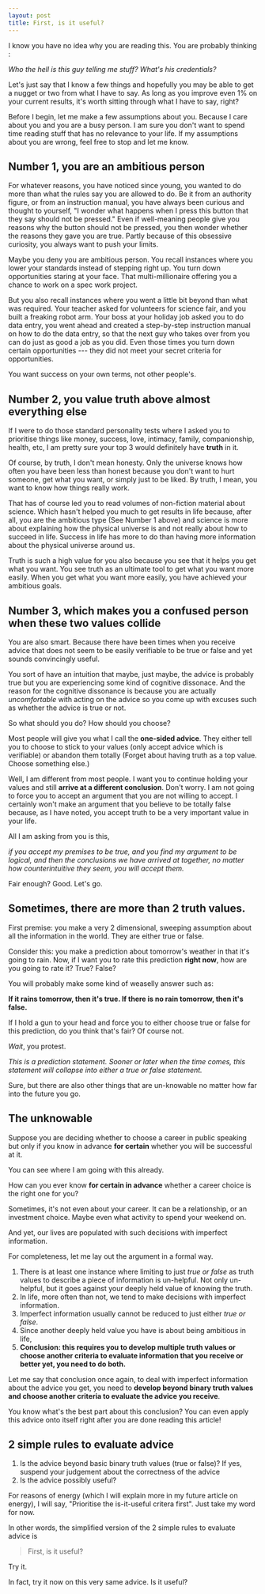 ```yaml
---
layout: post
title: First, is it useful?
---
```


I know you have no idea why you are reading this. You are probably thinking : 

*Who the hell is this guy telling me stuff? What's his credentials?*

Let's just say that I know a few things and hopefully you may be able to get a nugget or two from what I have to say. As long as you improve even 1% on your current results, it's worth sitting through what I have to say, right?

Before I begin, let me make a few assumptions about you. Because I care about you and you are a busy person. I am sure you don't want to spend time reading stuff that has no relevance to your life. If my assumptions about you are wrong, feel free to stop and let me know.

## Number 1, you are an ambitious person

For whatever reasons, you have noticed since young, you wanted to do more than what the rules say you are allowed to do. Be it from an authority figure, or from an instruction manual, you have always been curious and thought to yourself, "I wonder what happens when I press this button that they say should not be pressed." Even if well-meaning people give you reasons why the button should not be pressed, you then wonder 
whether the reasons they gave you are true. Partly because of this obsessive curiosity, you always want to push your limits.

Maybe you deny you are ambitious person. You recall instances where you lower your standards instead of stepping right up. You turn down opportunities staring at your face. That multi-millionaire offering you a chance to work on a spec work project. 

But you also recall instances where you went a little bit beyond than what was required. Your teacher asked for volunteers for science fair, and you built a freaking robot arm. Your boss at your holiday job asked you to do data entry, you went ahead and created a step-by-step instruction manual on how to do the data entry, so that the next guy who takes over from you can do just as good a job as you did. Even those times you turn down certain opportunities --- they did not meet your secret criteria for opportunities. 

You want success on your own terms, not other people's.

## Number 2, you value truth above almost everything else

If I were to do those standard personality tests where I asked you to prioritise things like money, success, love, intimacy, family, companionship, health, etc, I am pretty sure your top 3 would definitely have **truth** in it.

Of course, by truth, I don't mean honesty. Only the universe knows how often you have been less than honest because you don't want to hurt someone, get what you want, or simply just to be liked. By truth, I mean, you want to know how things really work.

That has of course led you to read volumes of non-fiction material about science. Which hasn't helped you much to get results in life because, after all, you are the ambitious type (See Number 1 above) and science is more about explaining how the physical universe is and not really about how to succeed in life. Success in life has more to do than having more information about the physical universe around us.

Truth is such a high value for you also because you see that it helps you get what you want. You see truth as an ultimate tool to get what you want more easily. When you get what you want more easily, you have achieved your ambitious goals.

## Number 3, which makes you a confused person when these two values collide

You are also smart. Because there have been times when you receive advice that does not seem to be easily verifiable to be true or false and yet sounds convincingly useful. 

You sort of have an intuition that maybe, just maybe, the advice is probably true but you are experiencing some kind of cognitive dissonace. And the reason for the cognitive dissonance is because you are actually *uncomfortable* with acting on the advice so you come up with excuses such as whether the advice is true or not. 

So what should you do? How should you choose?

Most people will give you what I call the **one-sided advice**. They either tell you to choose to stick to your values (only accept advice which is verifiable) or abandon them totally (Forget about having truth as a top value. Choose something else.)

Well, I am different from most people. I want you to continue holding your values and still **arrive at a different conclusion**. Don't worry. I am not going to force you to accept an argument that you are not willing to accept. I certainly won't make an argument that you believe to be totally false because, as I have noted, you accept truth to be a very important value in your life.

All I am asking from you is this, 

*if you accept my premises to be true, and you find my argument to be logical, and then the conclusions we have arrived at together, no matter how counterintuitive they seem, you will accept them.*

Fair enough? Good. Let's go.

## Sometimes, there are more than 2 truth values.

First premise: you make a very 2 dimensional, sweeping assumption about all the information in the world. They are either true or false.

Consider this: you make a prediction about tomorrow's weather in that it's going to rain. Now, if I want you to rate this prediction **right now**, how are you going to rate it? True? False? 

You will probably make some kind of weaselly answer such as: 

**If it rains tomorrow, then it's true. If there is no rain tomorrow, then it's false.**

If I hold a gun to your head and force you to either choose true or false for this prediction, do you think that's fair? Of course not.

*Wait*, you protest. 

*This is a prediction statement. Sooner or later when the time comes, this statement will collapse into either a true or false statement.*

Sure, but there are also other things that are un-knowable no matter how far into the future you go. 

## The unknowable 

Suppose you are deciding whether to choose a career in public speaking but only if you know in advance **for certain** whether you will be successful at it. 

You can see where I am going with this already.

How can you ever know **for certain in advance** whether a career choice is the right one for you? 

Sometimes, it's not even about your career. It can be a relationship, or an investment choice. Maybe even what activity to spend your weekend on.

And yet, our lives are populated with such decisions with imperfect information.

For completeness, let me lay out the argument in a formal way.

1. There is at least one instance where limiting to just *_true_ or _false_* as truth values to describe a piece of information is un-helpful. Not only un-helpful, but it goes against your deeply held value of knowing the truth.
2. In life, more often than not, we tend to make decisions with imperfect information.
3. Imperfect information usually cannot be reduced to just either *_true_ or _false_*.
4. Since another deeply held value you have is about being ambitious in life, 
5. **Conclusion: this requires you to develop multiple truth values or choose another criteria to evaluate information that you receive or better yet, you need to do both.**

Let me say that conclusion once again, to deal with imperfect information about the advice you get, you need to **develop beyond binary truth values and choose another criteria to evaluate the advice you receive**.

You know what's the best part about this conclusion? You can even apply this advice onto itself right after you are done reading this article!

## 2 simple rules to evaluate advice

1. Is the advice beyond basic binary truth values (true or false)?
 If yes, suspend your judgement about the correctness of the advice
2. Is the advice possibly useful?

For reasons of energy (which I will explain more in my future article on energy), I will say, "Prioritise the is-it-useful critera first". Just take my word for now.

In other words, the simplified version of the 2 simple rules to evaluate advice is

> First, is it useful? 

Try it. 

In fact, try it now on this very same advice. Is it useful?
